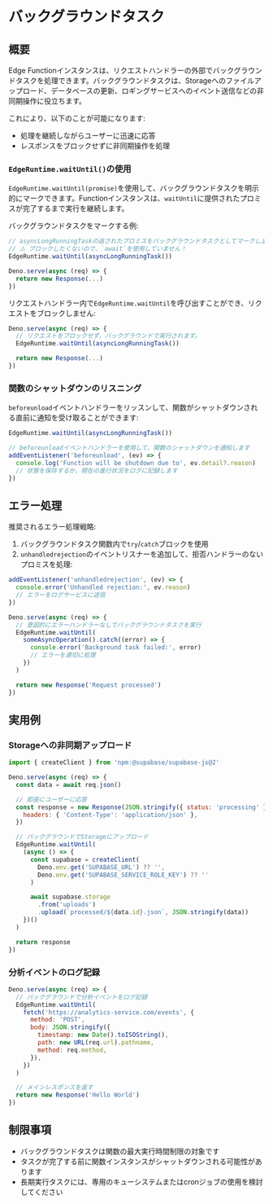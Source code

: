 # バックグラウンドタスク

## 概要

Edge Functionインスタンスは、リクエストハンドラーの外部でバックグラウンドタスクを処理できます。バックグラウンドタスクは、Storageへのファイルアップロード、データベースの更新、ロギングサービスへのイベント送信などの非同期操作に役立ちます。

これにより、以下のことが可能になります:
- 処理を継続しながらユーザーに迅速に応答
- レスポンスをブロックせずに非同期操作を処理

### `EdgeRuntime.waitUntil()`の使用

`EdgeRuntime.waitUntil(promise)`を使用して、バックグラウンドタスクを明示的にマークできます。Functionインスタンスは、`waitUntil`に提供されたプロミスが完了するまで実行を継続します。

バックグラウンドタスクをマークする例:

```javascript
// asyncLongRunningTaskの返されたプロミスをバックグラウンドタスクとしてマークします。
// ⚠️ ブロックしたくないので、`await`を使用していません！
EdgeRuntime.waitUntil(asyncLongRunningTask())

Deno.serve(async (req) => {
  return new Response(...)
})
```

リクエストハンドラー内で`EdgeRuntime.waitUntil`を呼び出すことができ、リクエストをブロックしません:

```javascript
Deno.serve(async (req) => {
  // リクエストをブロックせず、バックグラウンドで実行されます。
  EdgeRuntime.waitUntil(asyncLongRunningTask())

  return new Response(...)
})
```

### 関数のシャットダウンのリスニング

`beforeunload`イベントハンドラーをリッスンして、関数がシャットダウンされる直前に通知を受け取ることができます:

```javascript
EdgeRuntime.waitUntil(asyncLongRunningTask())

// beforeunloadイベントハンドラーを使用して、関数のシャットダウンを通知します
addEventListener('beforeunload', (ev) => {
  console.log('Function will be shutdown due to', ev.detail?.reason)
  // 状態を保存するか、現在の進行状況をログに記録します
})
```

## エラー処理

推奨されるエラー処理戦略:

1. バックグラウンドタスク関数内で`try`/`catch`ブロックを使用
2. `unhandledrejection`のイベントリスナーを追加して、拒否ハンドラーのないプロミスを処理:

```javascript
addEventListener('unhandledrejection', (ev) => {
  console.error('Unhandled rejection:', ev.reason)
  // エラーをログサービスに送信
})

Deno.serve(async (req) => {
  // 意図的にエラーハンドラーなしでバックグラウンドタスクを実行
  EdgeRuntime.waitUntil(
    someAsyncOperation().catch((error) => {
      console.error('Background task failed:', error)
      // エラーを適切に処理
    })
  )

  return new Response('Request processed')
})
```

## 実用例

### Storageへの非同期アップロード

```javascript
import { createClient } from 'npm:@supabase/supabase-js@2'

Deno.serve(async (req) => {
  const data = await req.json()

  // 即座にユーザーに応答
  const response = new Response(JSON.stringify({ status: 'processing' }), {
    headers: { 'Content-Type': 'application/json' },
  })

  // バックグラウンドでStorageにアップロード
  EdgeRuntime.waitUntil(
    (async () => {
      const supabase = createClient(
        Deno.env.get('SUPABASE_URL') ?? '',
        Deno.env.get('SUPABASE_SERVICE_ROLE_KEY') ?? ''
      )

      await supabase.storage
        .from('uploads')
        .upload(`processed/${data.id}.json`, JSON.stringify(data))
    })()
  )

  return response
})
```

### 分析イベントのログ記録

```javascript
Deno.serve(async (req) => {
  // バックグラウンドで分析イベントをログ記録
  EdgeRuntime.waitUntil(
    fetch('https://analytics-service.com/events', {
      method: 'POST',
      body: JSON.stringify({
        timestamp: new Date().toISOString(),
        path: new URL(req.url).pathname,
        method: req.method,
      }),
    })
  )

  // メインレスポンスを返す
  return new Response('Hello World')
})
```

## 制限事項

- バックグラウンドタスクは関数の最大実行時間制限の対象です
- タスクが完了する前に関数インスタンスがシャットダウンされる可能性があります
- 長期実行タスクには、専用のキューシステムまたはcronジョブの使用を検討してください
